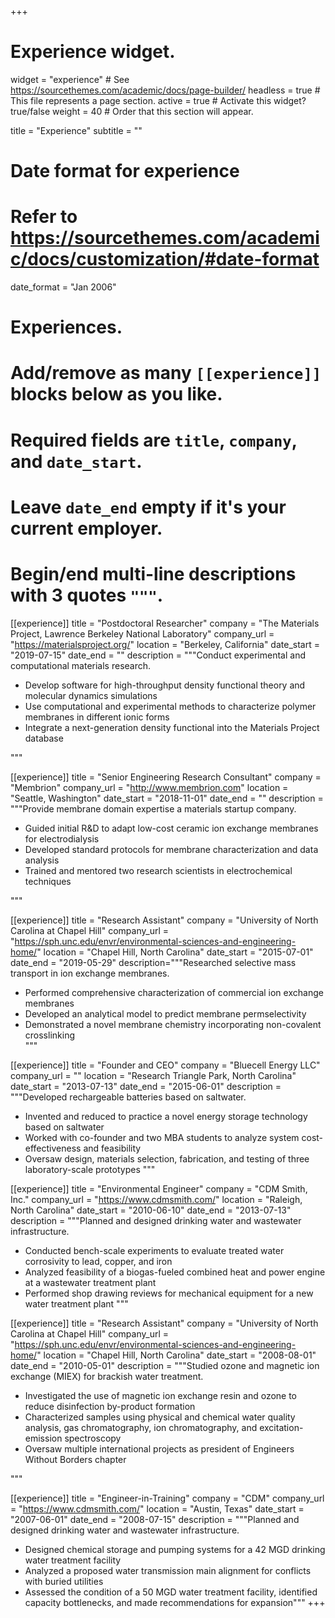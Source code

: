 +++
# Experience widget.
widget = "experience"  # See https://sourcethemes.com/academic/docs/page-builder/
headless = true  # This file represents a page section.
active = true  # Activate this widget? true/false
weight = 40  # Order that this section will appear.

title = "Experience"
subtitle = ""

# Date format for experience
#   Refer to https://sourcethemes.com/academic/docs/customization/#date-format
date_format = "Jan 2006"

# Experiences.
#   Add/remove as many `[[experience]]` blocks below as you like.
#   Required fields are `title`, `company`, and `date_start`.
#   Leave `date_end` empty if it's your current employer.
#   Begin/end multi-line descriptions with 3 quotes `"""`.
[[experience]]
  title = "Postdoctoral Researcher"
  company = "The Materials Project, Lawrence Berkeley National Laboratory"
  company_url = "https://materialsproject.org/"
  location = "Berkeley, California"
  date_start = "2019-07-15"
  date_end = ""
  description = """Conduct experimental and computational materials research.
  
  * Develop software for high-throughput density functional theory and molecular dynamics simulations
  * Use computational and experimental methods to characterize polymer membranes in different ionic forms
  * Integrate a next-generation density functional into the Materials Project database

  """


[[experience]]
  title = "Senior Engineering Research Consultant"
  company = "Membrion"
  company_url = "http://www.membrion.com"
  location = "Seattle, Washington"
  date_start = "2018-11-01"
  date_end = ""
  description = """Provide membrane domain expertise a materials startup company.

  * Guided initial R&D to adapt low-cost ceramic ion exchange membranes for electrodialysis
  * Developed standard protocols for membrane characterization and data analysis
  * Trained and mentored two research scientists in electrochemical techniques

"""

[[experience]]
  title = "Research Assistant"
  company = "University of North Carolina at Chapel Hill"
  company_url = "https://sph.unc.edu/envr/environmental-sciences-and-engineering-home/"
  location = "Chapel Hill, North Carolina"
  date_start = "2015-07-01"
  date_end = "2019-05-29"
  description="""Researched selective mass transport in ion exchange membranes.
  
  * Performed comprehensive characterization of commercial ion exchange membranes
  * Developed an analytical model to predict membrane permselectivity
  * Demonstrated a novel membrane chemistry incorporating non-covalent crosslinking  
  """

[[experience]]
  title = "Founder and CEO"
  company = "Bluecell Energy LLC"
  company_url = ""
  location = "Research Triangle Park, North Carolina"
  date_start = "2013-07-13"
  date_end = "2015-06-01"
  description = """Developed rechargeable batteries based on saltwater.
  
  * Invented and reduced to practice a novel energy storage technology based on saltwater
  * Worked with co-founder and two MBA students to analyze system cost-effectiveness and feasibility
  * Oversaw design, materials selection, fabrication, and testing of three laboratory-scale prototypes
  """

[[experience]]
  title = "Environmental Engineer"
  company = "CDM Smith, Inc."
  company_url = "https://www.cdmsmith.com/"
  location = "Raleigh, North Carolina"
  date_start = "2010-06-10"
  date_end = "2013-07-13"
  description = """Planned and designed drinking water and wastewater infrastructure.
  
  * Conducted bench-scale experiments to evaluate treated water corrosivity to lead, copper, and iron
  * Analyzed feasibility of a biogas-fueled combined heat and power engine at a wastewater treatment plant
  * Performed shop drawing reviews for mechanical equipment for a new water treatment plant
  """

[[experience]]
  title = "Research Assistant"
  company = "University of North Carolina at Chapel Hill"
  company_url = "https://sph.unc.edu/envr/environmental-sciences-and-engineering-home/"
  location = "Chapel Hill, North Carolina"
  date_start = "2008-08-01"
  date_end = "2010-05-01"
  description = """Studied ozone and magnetic ion exchange (MIEX) for brackish water treatment.

  * Investigated the use of magnetic ion exchange resin and ozone to reduce disinfection by-product formation
  * Characterized samples using physical and chemical water quality analysis, gas chromatography, ion chromatography, and excitation-emission spectroscopy
  * Oversaw multiple international projects as president of Engineers Without Borders chapter

  """

[[experience]]
  title = "Engineer-in-Training"
  company = "CDM"
  company_url = "https://www.cdmsmith.com/"
  location = "Austin, Texas"
  date_start = "2007-06-01"
  date_end = "2008-07-15"
  description = """Planned and designed drinking water and wastewater infrastructure.
  
  * Designed chemical storage and pumping systems for a 42 MGD drinking water treatment facility
  * Analyzed a proposed water transmission main alignment for conflicts with buried utilities
  * Assessed the condition of a 50 MGD water treatment facility, identified capacity bottlenecks, and made recommendations for expansion"""
+++
